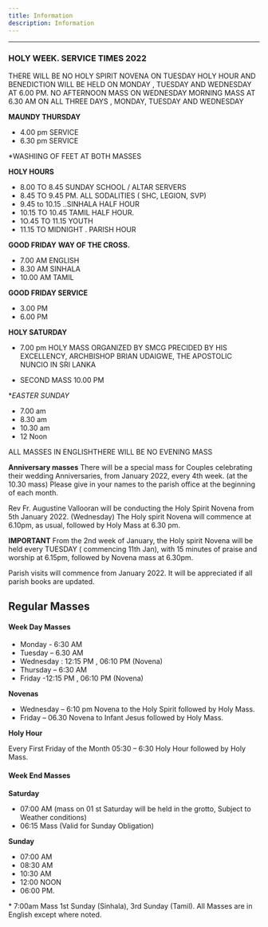 ```yaml
---
title: Information
description: Information
---
```

---
### HOLY WEEK. SERVICE TIMES 2022
THERE WILL BE NO HOLY SPIRIT NOVENA ON TUESDAY 
HOLY HOUR AND BENEDICTION WILL BE HELD ON MONDAY , TUESDAY AND WEDNESDAY AT 6.00 PM.
NO AFTERNOON MASS ON WEDNESDAY
MORNING MASS AT 6.30 AM ON ALL THREE DAYS , MONDAY, TUESDAY AND WEDNESDAY

**MAUNDY THURSDAY**
* 4.00 pm SERVICE 
* 6.30 pm SERVICE 

*WASHIING OF FEET AT BOTH MASSES

 **HOLY HOURS**
* 8.00 TO 8.45 SUNDAY SCHOOL / ALTAR SERVERS
* 8.45 TO 9.45 PM. ALL SODALITIES ( SHC, LEGION, SVP)
* 9.45 to 10.15 ..SINHALA HALF HOUR 
* 10.15 TO 10.45 TAMIL HALF HOUR.
* 1O.45 TO 11.15 YOUTH
* 11.15 TO MIDNIGHT . PARISH HOUR 

**GOOD FRIDAY**
**WAY OF THE CROSS.**
 * 7.00 AM ENGLISH
 * 8.30 AM SINHALA
 * 10.00 AM TAMIL

**GOOD FRIDAY SERVICE**  
* 3.00 PM
* 6.00 PM

 **HOLY SATURDAY** 
* 7.00 pm
HOLY MASS ORGANIZED BY SMCG 
PRECIDED BY HIS EXCELLENCY, ARCHBISHOP BRIAN UDAIGWE, THE APOSTOLIC NUNCIO IN SRI LANKA

 * SECOND MASS 10.00 PM

**EASTER SUNDAY*

* 7.00 am
* 8.30 am 
* 10.30 am
* 12 Noon 

ALL MASSES IN ENGLISHTHERE WILL BE NO EVENING MASS

 **Anniversary masses** 
There will be a special mass for Couples celebrating  their wedding  Anniversaries, from January 2022, every 4th week.
(at the 10.30 mass) Please give in your names to the parish office at the beginning of each month.

Rev Fr. Augustine Vallooran  will be conducting the Holy Spirit Novena from 5th January 2022. (Wednesday)
The Holy spirit Novena will commence at 6.10pm, as usual, followed by Holy Mass at 6.30 pm.

 **IMPORTANT**
From the 2nd week of January, the Holy spirit Novena will be held every TUESDAY ( commencing 11th Jan), with 15 minutes of praise and worship at 6.15pm, followed by Novena  mass at 6.30pm.

Parish visits will commence from January 2022. It will be appreciated if all parish books are updated.

## Regular Masses 

#### Week Day Masses

* Monday - 6:30 AM
* Tuesday – 6.30 AM
* Wednesday : 12:15 PM , 06:10 PM (Novena)
* Thursday – 6:30 AM
* Friday -12:15 PM , 06:10 PM (Novena)

**Novenas**
* Wednesday – 6:10 pm Novena to the Holy Spirit followed by Holy Mass.
* Friday – 06.30 Novena to Infant Jesus followed by Holy Mass.

**Holy Hour**

Every First Friday of the Month 05:30 – 6:30 Holy Hour followed by Holy Mass.

#### Week End Masses

**Saturday**
* 07:00 AM
(mass on 01 st Saturday will be held in the grotto, Subject to Weather conditions)
* 06:15 Mass (Valid for Sunday Obligation)

**Sunday**
* 07:00 AM
* 08:30 AM
* 10:30 AM
* 12:00 NOON
* 06:00 PM.

\* 7:00am Mass 1st Sunday (Sinhala), 3rd Sunday (Tamil). All Masses are in English
except where noted. 

